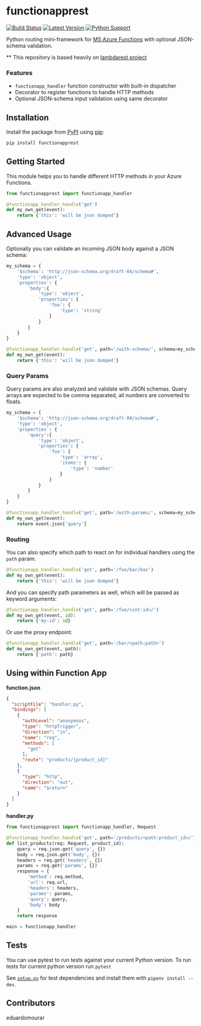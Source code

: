 # functionapprest

[![Build Status](https://travis-ci.com/eduardomourar/python-functionapprest.svg?branch=master)](https://travis-ci.com/eduardomourar/python-functionapprest) [![Latest Version](https://img.shields.io/pypi/v/functionapprest.svg)](https://pypi.python.org/pypi/functionapprest) [![Python Support](https://img.shields.io/pypi/pyversions/functionapprest.svg)](https://pypi.python.org/pypi/functionapprest)

Python routing mini-framework for [MS Azure Functions](https://azure.microsoft.com/en-us/services/functions/) with optional JSON-schema validation.

** This repository is based heavily on [lambdarest project](https://github.com/trustpilot/python-lambdarest)

### Features

* `functionapp_handler` function constructor with built-in dispatcher
* Decorator to register functions to handle HTTP methods
* Optional JSON-schema input validation using same decorator

## Installation

Install the package from [PyPI](http://pypi.python.org/pypi/) using [pip](https://pip.pypa.io/):

```bash
pip install functionapprest
```

## Getting Started

This module helps you to handle different HTTP methods in your Azure Functions.

```python
from functionapprest import functionapp_handler

@functionapp_handler.handle('get')
def my_own_get(event):
    return {'this': 'will be json dumped'}
```

## Advanced Usage

Optionally you can validate an incoming JSON body against a JSON schema:

```python
my_schema = {
    '$schema': 'http://json-schema.org/draft-04/schema#',
    'type': 'object',
    'properties': {
        'body':{
            'type': 'object',
            'properties': {
                'foo': {
                    'type': 'string'
                }
            }
        }
    }
}

@functionapp_handler.handle('get', path='/with-schema/', schema=my_schema)
def my_own_get(event):
    return {'this': 'will be json dumped'}
```

### Query Params

Query params are also analyzed and validate with JSON schemas.
Query arrays are expected to be comma separated, all numbers are converted to floats.

```python
my_schema = {
    '$schema': 'http://json-schema.org/draft-04/schema#',
    'type': 'object',
    'properties': {
        'query':{
            'type': 'object',
            'properties': {
                'foo': {
                    'type': 'array',
                    'items': {
                        'type': 'number'
                    }
                }
            }
        }
    }
}

@functionapp_handler.handle('get', path='/with-params/', schema=my_schema)
def my_own_get(event):
    return event.json['query']

```

### Routing

You can also specify which path to react on for individual handlers using the `path` param:

```python
@functionapp_handler.handle('get', path='/foo/bar/baz')
def my_own_get(event):
    return {'this': 'will be json dumped'}
```

And you can specify path parameters as well, which will be passed as keyword arguments:

```python
@functionapp_handler.handle('get', path='/foo/<int:id>/')
def my_own_get(event, id):
    return {'my-id': id}
```

Or use the proxy endpoint:
```python
@functionapp_handler.handle('get', path='/bar/<path:path>')
def my_own_get(event, path):
    return {'path': path}
```

## Using within Function App

**function.json**

```json
{
  "scriptFile": "handler.py",
  "bindings": [
    {
      "authLevel": "anonymous",
      "type": "httpTrigger",
      "direction": "in",
      "name": "req",
      "methods": [
        "get"
      ],
      "route": "products/{product_id}"
    },
    {
      "type": "http",
      "direction": "out",
      "name": "$return"
    }
  ]
}
```

**handler.py**

```python
from functionapprest import functionapp_handler, Request

@functionapp_handler.handle('get', path='/products/<path:product_id>/')
def list_products(req: Request, product_id):
    query = req.json.get('query', {})
    body = req.json.get('body', {})
    headers = req.get('headers', {})
    params = req.get('params', {})
    response = {
        'method': req.method,
        'url': req.url,
        'headers': headers,
        'params': params,
        'query': query,
        'body': body
    }
    return response

main = functionapp_handler
```

## Tests

You can use pytest to run tests against your current Python version. To run tests for current python version run `pytest`


See [`setup.py`](setup.py) for test dependencies and install them with `pipenv install --dev`.

## Contributors
eduardomourar
